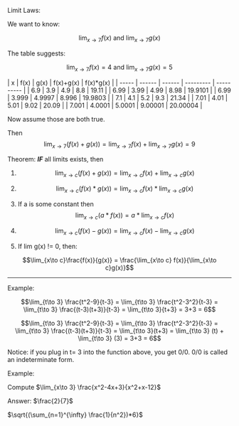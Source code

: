 Limit Laws:

We want to know:

$$\lim_{x\to7}{f(x)} \text{ and } \lim_{x\to7}g(x)$$

The table suggests:

$$\lim_{x\to7}f(x) = 4 \text{ and } \lim_{x\to7}g(x) = 5$$

| x | f(x) | g(x) | f(x)+g(x) | f(x)\*g(x) |
	| ----- | ------ | ------ | --------- | ---------- |
	| 6.9 | 3.9 | 4.9 | 8.8 | 19.11 |
	| 6.99 | 3.99 | 4.99 | 8.98 | 19.9101 |
	| 6.99 | 3.999 | 4.9997 | 8.996 | 19.9803 |
	| 7.1 | 4.1 | 5.2 | 9.3 | 21.34 |
	| 7.01 | 4.01 | 5.01 | 9.02 | 20.09 |
	| 7.001 | 4.0001 | 5.0001 | 9.00001 | 20.00004 |

Now assume those are both true.

Then $$\lim_{x\to7}(f(x)+g(x)) =\lim_{x\to7}f(x) + \lim_{x\to7}g(x) = 9$$

Theorem: 
_**IF**_ all limits exists, then 

1) $$\lim_{x\to c}(f(x)+g(x))= \lim_{x\to c} f(x) + \lim_{x\to c} g(x)$$

2) $$\lim_{x\to c}(f(x)*g(x))= \lim_{x\to c} f(x) * \lim_{x\to c} g(x)$$

3) If a is some constant then $$ \lim_{x\to c} (a*f(x)) = a * \lim_{x\to c} f(x)$$

4) $$\lim_{x\to c} (f(x)-g(x)) = \lim_{x\to c} f(x) - \lim_{x\to c} g(x)$$

5) If lim g(x) != 0, then:

$$\lim_{x\to c}\frac{f(x)}{g(x)} = \frac{\lim_{x\to c} f(x)}{\lim_{x\to c}g(x)}$$

---
Example:

$$\lim_{t\to 3} \frac{t^2-9}{t-3} = \lim_{t\to 3} \frac{t^2-3^2}{t-3} = \lim_{t\to 3} \frac{(t-3)(t+3)}{t-3} = \lim_{t\to 3}{t+3} = 3+3 = 6$$

$$\lim_{t\to 3} \frac{t^2-9}{t-3} = \lim_{t\to 3} \frac{t^2-3^2}{t-3} = \lim_{t\to 3} \frac{(t-3)(t+3)}{t-3} = \lim_{t\to 3}(t+3) = \lim_{t\to 3} (t) + \lim_{t\to 3} (3) = 3+3 = 6$$

Notice: if you plug in t= 3 into the function above, you get 0/0. 0/0 is called an indeterminate form.

Example:

Compute $\lim_{x\to 3} \frac{x^2-4x+3}{x^2+x-12}$

Answer: $\frac{2}{7}$

$\sqrt{(\sum_{n=1}^{\infty} \frac{1}{n^2})*6}$
